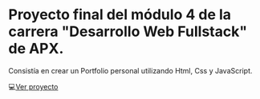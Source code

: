 # Proyecto final del módulo 4 de la carrera "Desarrollo Web Fullstack" de APX.

Consistía en crear un Portfolio personal utilizando Html, Css y JavaScript.

:computer:[Ver proyecto](https://maguirocha.github.io/desafio-portfolio-m4/)
